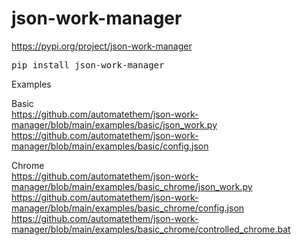 # json-work-manager

https://pypi.org/project/json-work-manager
<pre>
pip install json-work-manager
</pre>

Examples  

Basic  
https://github.com/automatethem/json-work-manager/blob/main/examples/basic/json_work.py   
https://github.com/automatethem/json-work-manager/blob/main/examples/basic/config.json

Chrome  
https://github.com/automatethem/json-work-manager/blob/main/examples/basic_chrome/json_work.py     
https://github.com/automatethem/json-work-manager/blob/main/examples/basic_chrome/config.json  
https://github.com/automatethem/json-work-manager/blob/main/examples/basic_chrome/controlled_chrome.bat
